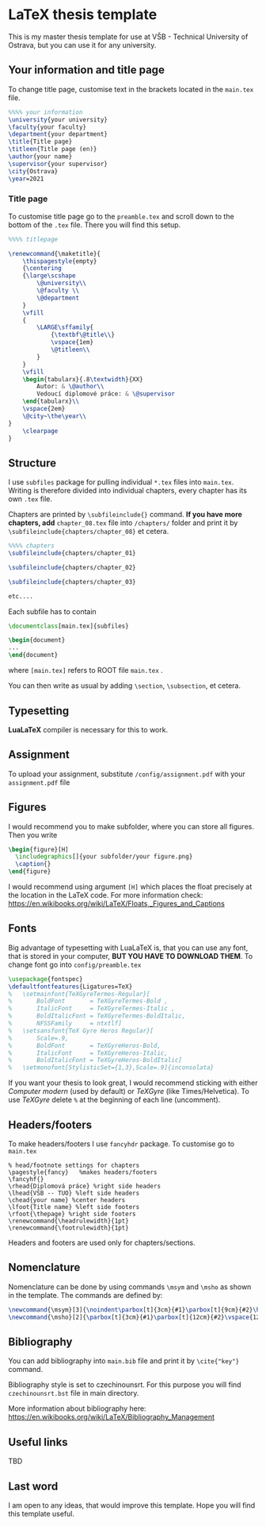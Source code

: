 # LaTeX thesis template

This is my master thesis template for use at VŠB - Technical University of Ostrava, but you can use it for any university.

## Your information and title page

To change title page, customise text in the brackets located in the `main.tex` file.

```tex
%%%% your information
\university{your university}
\faculty{your faculty}
\department{your department}
\title{Title page}
\titleen{Title page (en)}
\author{your name}
\supervisor{your supervisor}
\city{Ostrava}
\year=2021
```

### Title page

To customise title page go to the `preamble.tex` and scroll down to the bottom of the `.tex` file. There you will find this setup. 

```tex
%%%% titlepage

\renewcommand{\maketitle}{
	\thispagestyle{empty} 
	{\centering
	{\large\scshape
		\@university\\
		\@faculty \\
		\@department
	}
	\vfill
	{
		\LARGE\sffamily{
			{\textbf\@title\\}
			\vspace{1em}
			\@titleen\\
		}
	}
	\vfill
	\begin{tabularx}{.8\textwidth}{XX}
		Autor: & \@author\\
		Vedoucí diplomové práce: & \@supervisor
	\end{tabularx}\\
	\vspace{2em}
	\@city~\the\year\\
}
	\clearpage
}
```

## Structure

I use `subfiles` package for pulling individual `*.tex` files into `main.tex`. Writing is therefore divided into individual chapters, every chapter has its own `.tex` file.

Chapters are printed by `\subfileinclude{}` command. __If you have more chapters, add__ `chapter_08.tex` file into `/chapters/` folder and print it by `\subfileinclude{chapters/chapter_08}` et cetera.

```tex
%%%% chapters
\subfileinclude{chapters/chapter_01}

\subfileinclude{chapters/chapter_02}

\subfileinclude{chapters/chapter_03}

etc....
```

Each subfile has to contain
```tex
\documentclass[main.tex]{subfiles}

\begin{document}
...
\end{document}
```

where `[main.tex]` refers to ROOT file `main.tex` .

You can then write as usual by adding `\section`, `\subsection`, et cetera.

## Typesetting

__LuaLaTeX__ compiler is necessary for this to work.

## Assignment

To upload your assignment, substitute `/config/assignment.pdf` with your `assignment.pdf` file

## Figures

I would recommend you to make subfolder, where you can store all figures. Then you write

```tex
\begin{figure}[H]
  \includegraphics[]{your subfolder/your figure.png}
  \caption{}
\end{figure}
```

I would recommend using argument `[H]` which places the float precisely at the location in the LaTeX code. For more information check: https://en.wikibooks.org/wiki/LaTeX/Floats,_Figures_and_Captions

## Fonts

Big advantage of typesetting with LuaLaTeX is, that you can use any font, that is stored in your computer, __BUT YOU HAVE TO DOWNLOAD THEM__. To change font go into `config/preamble.tex` 

```tex
\usepackage{fontspec} 
\defaultfontfeatures{Ligatures=TeX}
%	\setmainfont{TeXGyreTermes-Regular}[
%		BoldFont       = TeXGyreTermes-Bold ,
%		ItalicFont     = TeXGyreTermes-Italic ,
%		BoldItalicFont = TeXGyreTermes-BoldItalic,
%		NFSSFamily     = ntxtlf]
% 	\setsansfont{TeX Gyre Heros Regular}[
%		Scale=.9,
%		BoldFont       = TeXGyreHeros-Bold,
%		ItalicFont     = TeXGyreHeros-Italic,
%		BoldItalicFont = TeXGyreHeros-BoldItalic]
%	\setmonofont[StylisticSet={1,3},Scale=.9]{inconsolata}
```

If you want your thesis to look great, I would recommend sticking with either _Computer modern_ (used by default) or _TeXGyre_ (like Times/Helvetica). To use _TeXGyre_ delete `%` at the beginning of each line (uncomment).

## Headers/footers

To make headers/footers I use `fancyhdr` package. To customise go to `main.tex`

```
% head/footnote settings for chapters
\pagestyle{fancy}	%makes headers/footers
\fancyhf{}
\rhead{Diplomová práce} %right side headers
\lhead{VŠB -- TUO} %left side headers
\chead{your name} %center headers
\lfoot{Title name} %left side footers
\rfoot{\thepage} %right side footers
\renewcommand{\headrulewidth}{1pt}
\renewcommand{\footrulewidth}{1pt}
```

Headers and footers are used only for chapters/sections.

## Nomenclature

Nomenclature can be done by using commands `\msym` and `\msho` as shown in the template. The commands are defined by:

```tex
\newcommand{\msym}[3]{\noindent\parbox[t]{3cm}{#1}\parbox[t]{9cm}{#2}\hfill\parbox[t]{2cm}{[#3]}\vspace{12pt}} 
\newcommand{\msho}[2]{\parbox[t]{3cm}{#1}\parbox[t]{12cm}{#2}\vspace{12pt}\\}
```


## Bibliography

You can add bibliography into `main.bib` file and print it by `\cite{"key"}` command.

Bibliography style is set to czechinounsrt. For this purpose you will find `czechinounsrt.bst` file in main directory.

More information about bibliography here: https://en.wikibooks.org/wiki/LaTeX/Bibliography_Management

## Useful links

TBD

## Last word

I am open to any ideas, that would improve this template. Hope you will find this template useful.
